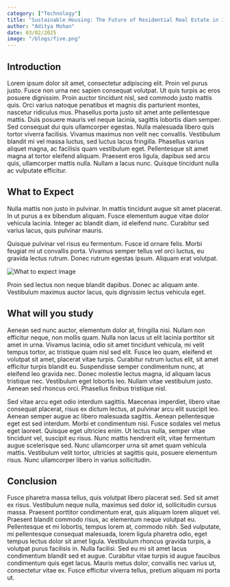 ```yaml
---
category: ["Technology"]
title: "Sustainable Housing: The Future of Residential Real Estate in India"
author: "Aditya Mohan"
date: 03/02/2025
image: "/blogs/five.png"
---
```


## Introduction

Lorem ipsum dolor sit amet, consectetur adipiscing elit. Proin vel purus justo. Fusce non urna nec sapien consequat volutpat. Ut quis turpis ac eros posuere dignissim. Proin auctor tincidunt nisl, sed commodo justo mattis quis. Orci varius natoque penatibus et magnis dis parturient montes, nascetur ridiculus mus. Phasellus porta justo sit amet ante pellentesque mattis. Duis posuere mauris vel neque lacinia, sagittis lobortis diam semper. Sed consequat dui quis ullamcorper egestas. Nulla malesuada libero quis tortor viverra facilisis. Vivamus maximus non velit nec convallis. Vestibulum blandit mi vel massa luctus, sed luctus lacus fringilla. Phasellus varius aliquet magna, ac facilisis quam vestibulum eget. Pellentesque sit amet magna at tortor eleifend aliquam. Praesent eros ligula, dapibus sed arcu quis, ullamcorper mattis nulla. Nullam a lacus nunc. Quisque tincidunt nulla ac vulputate efficitur.

## What to Expect

Nulla mattis non justo in pulvinar. In mattis tincidunt augue sit amet placerat. In ut purus a ex bibendum aliquam. Fusce elementum augue vitae dolor vehicula lacinia. Integer ac blandit diam, id eleifend nunc. Curabitur sed varius lacus, quis pulvinar mauris.

Quisque pulvinar vel risus eu fermentum. Fusce id ornare felis. Morbi feugiat mi ut convallis porta. Vivamus semper tellus vel orci luctus, eu gravida lectus rutrum. Donec rutrum egestas ipsum. Aliquam erat volutpat.

![What to expect image](/blogs/two.png)

Proin sed lectus non neque blandit dapibus. Donec ac aliquam ante. Vestibulum maximus auctor lacus, quis dignissim lectus vehicula eget.

## What will you study

Aenean sed nunc auctor, elementum dolor at, fringilla nisi. Nullam non efficitur neque, non mollis quam. Nulla non lacus ut elit lacinia porttitor sit amet in urna. Vivamus lacinia, odio sit amet tincidunt vehicula, mi velit tempus tortor, ac tristique quam nisl sed elit. Fusce leo quam, eleifend et volutpat sit amet, placerat vitae turpis. Curabitur rutrum luctus elit, sit amet efficitur turpis blandit eu. Suspendisse semper condimentum nunc, at eleifend leo gravida nec. Donec molestie lectus magna, id aliquam lacus tristique nec. Vestibulum eget lobortis leo. Nullam vitae vestibulum justo. Aenean sed rhoncus orci. Phasellus finibus tristique nisl.

Sed vitae arcu eget odio interdum sagittis. Maecenas imperdiet, libero vitae consequat placerat, risus ex dictum lectus, at pulvinar arcu elit suscipit leo. Aenean semper augue ac libero malesuada sagittis. Aenean pellentesque eget est sed interdum. Morbi et condimentum nisi. Fusce sodales vel metus eget laoreet. Quisque eget ultricies enim. Ut lectus nulla, semper vitae tincidunt vel, suscipit eu risus. Nunc mattis hendrerit elit, vitae fermentum augue scelerisque sed. Nunc ullamcorper urna sit amet quam vehicula mattis. Vestibulum velit tortor, ultricies at sagittis quis, posuere elementum risus. Nunc ullamcorper libero in varius sollicitudin.

## Conclusion

Fusce pharetra massa tellus, quis volutpat libero placerat sed. Sed sit amet ex risus. Vestibulum neque nulla, maximus sed dolor id, sollicitudin cursus massa. Praesent porttitor condimentum erat, quis aliquam lorem aliquet vel. Praesent blandit commodo risus, ac elementum neque volutpat eu. Pellentesque et mi lobortis, tempus lorem at, commodo nibh. Sed vulputate, mi pellentesque consequat malesuada, lorem ligula pharetra odio, eget tempus lectus dolor sit amet ligula. Vestibulum rhoncus gravida turpis, a volutpat purus facilisis in. Nulla facilisi. Sed eu mi sit amet lacus condimentum blandit sed et augue. Curabitur vitae turpis id augue faucibus condimentum quis eget lacus. Mauris metus dolor, convallis nec varius ut, consectetur vitae ex. Fusce efficitur viverra tellus, pretium aliquam mi porta ut.
